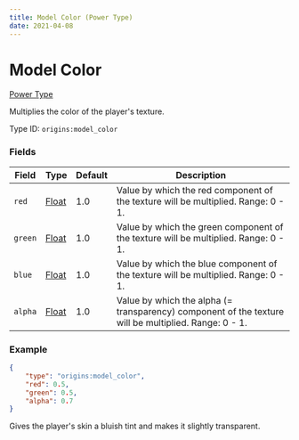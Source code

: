 ```yaml
---
title: Model Color (Power Type)
date: 2021-04-08
---
```


# Model Color

[Power Type](../power_types.md)

Multiplies the color of the player's texture.

Type ID: `origins:model_color`

### Fields

Field  | Type | Default | Description
-------|------|---------|-------------
`red` | [Float](../data_types/float.md) | 1.0 | Value by which the red component of the texture will be multiplied. Range: 0 - 1.
`green` | [Float](../data_types/float.md) | 1.0 | Value by which the green component of the texture will be multiplied. Range: 0 - 1.
`blue` | [Float](../data_types/float.md) | 1.0 | Value by which the blue component of the texture will be multiplied. Range: 0 - 1.
`alpha` | [Float](../data_types/float.md) | 1.0 | Value by which the alpha (= transparency) component of the texture will be multiplied. Range: 0 - 1.

### Example
```json
{
  	"type": "origins:model_color",
  	"red": 0.5,
  	"green": 0.5,
  	"alpha": 0.7
}
```
Gives the player's skin a bluish tint and makes it slightly transparent.
